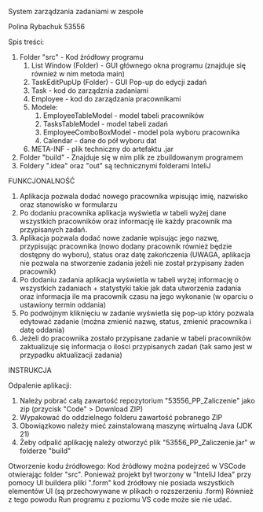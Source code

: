 System zarządzania zadaniami w zespole

Polina Rybachuk 53556

Spis treści:
1. Folder "src" - Kod źródłowy programu
   1. List Window (Folder) - GUI głównego okna programu (znajduje się również w nim metoda main)
   2. TaskEditPupUp (Folder) - GUI Pop-up do edycji zadań
   3. Task - kod do zarządznia zadaniami
   4. Employee - kod do zarządzania pracownikami
   5. Modele:
      1. EmployeeTableModel - model tabeli pracowników 
      2. TasksTableModel - model tabeli zadań
      3. EmployeeComboBoxModel - model pola wyboru pracownika
      4. Calendar - dane do pół wyboru dat
   6. META-INF - plik techniczny do artefaktu .jar
2. Folder "build" - Znajduje się w nim plik ze zbuildowanym programem
3. Foldery ".idea" oraz "out" są technicznymi folderami InteliJ


FUNKCJONALNOŚĆ
1. Aplikacja pozwala dodać nowego pracownika wpisując imię, nazwisko oraz stanowisko w formularzu
2. Po dodaniu pracownika aplikacja wyświetla w tabeli wyżej dane wszystkich pracowników oraz informację ile każdy pracownik ma przypisanych zadań. 
3. Aplikacja pozwala dodać nowe zadanie wpisując jego nazwę, przypisując pracownika (nowo dodany pracownik również będzie dostępny do wyboru), status oraz datę zakończenia (UWAGA, aplikacja nie pozwala na stworzenie zadania jeżeli nie został przypisany żaden pracownik)
4. Po dodaniu zadania aplikacja wyświetla w tabeli wyżej informację o wszystkich zadaniach + statystyki takie jak data utworzenia zadania oraz informacja ile ma pracownik czasu na jego wykonanie (w oparciu o ustawiony termin oddania)
5. Po podwójnym kliknięciu w zadanie wyświetla się pop-up który pozwala edytować zadanie (można zmienić nazwę, status, zmienić pracownika i datę oddania)
6. Jeżeli do pracownika zostało przypisane zadanie w tabeli pracowników zaktualizuje się informacja o ilości przypisanych zadań (tak samo jest w przypadku aktualizacji zadania)

INSTRUKCJA

Odpalenie aplikacji:
1. Należy pobrać całą zawartość repozytorium "53556_PP_Zaliczenie" jako zip
   (przycisk "Code" > Download ZIP)
2. Wypakować do oddzielnego folderu zawartość pobranego ZIP
3. Obowiązkowo należy mieć zainstalowaną maszynę wirtualną Java (JDK 21)
4. Żeby odpalić aplikację należy otworzyć plik "53556_PP_Zaliczenie.jar" w folderze "build"

Otworzenie kodu źródłowego:
Kod źródłowy można podejrzeć w VSCode otwierając folder "src".
Ponieważ projekt był tworzony w "InteliJ Idea" przy pomocy UI buildera pliki ".form"
kod źródłowy nie posiada wszystkich elementów UI (są przechowywane w plikach o rozszerzeniu .form)
Również z tego powodu Run programu z poziomu VS code może sie nie udać.